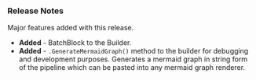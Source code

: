### Release Notes
Major features added with this release. 

- **Added** - BatchBlock to the Builder.
- **Added** - `.GenerateMermaidGraph()` method to the builder for debugging and development purposes. Generates a mermaid graph in string form of the pipeline which can be pasted into any mermaid graph renderer.